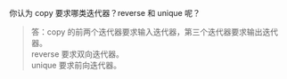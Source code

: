 你认为 copy 要求哪类迭代器？reverse 和 unique 呢？

> 答：copy 的前两个迭代器要求输入迭代器，第三个迭代器要求输出迭代器。  
> reverse 要求双向迭代器。  
> unique 要求前向迭代器。
